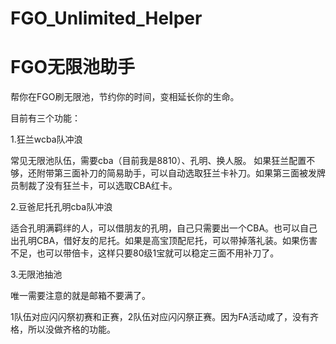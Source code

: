 # FGO_Unlimited_Helper
# FGO无限池助手

帮你在FGO刷无限池，节约你的时间，变相延长你的生命。


目前有三个功能：

1.狂兰wcba队冲浪

常见无限池队伍，需要cba（目前我是8810）、孔明、换人服。
如果狂兰配置不够，还附带第三面补刀的简易助手，可以自动选取狂兰卡补刀。如果第三面被发牌员制裁了没有狂兰卡，可以选取CBA红卡。

2.豆爸尼托孔明cba队冲浪

适合孔明满羁绊的人，可以借朋友的孔明，自己只需要出一个CBA。也可以自己出孔明CBA，借好友的尼托。如果是高宝顶配尼托，可以带掉落礼装。如果伤害不足，也可以带倍卡，这样只要80级1宝就可以稳定三面不用补刀了。

3.无限池抽池

唯一需要注意的就是邮箱不要满了。

1队伍对应闪闪祭初赛和正赛，2队伍对应闪闪祭正赛。因为FA活动咸了，没有齐格，所以没做齐格的功能。

